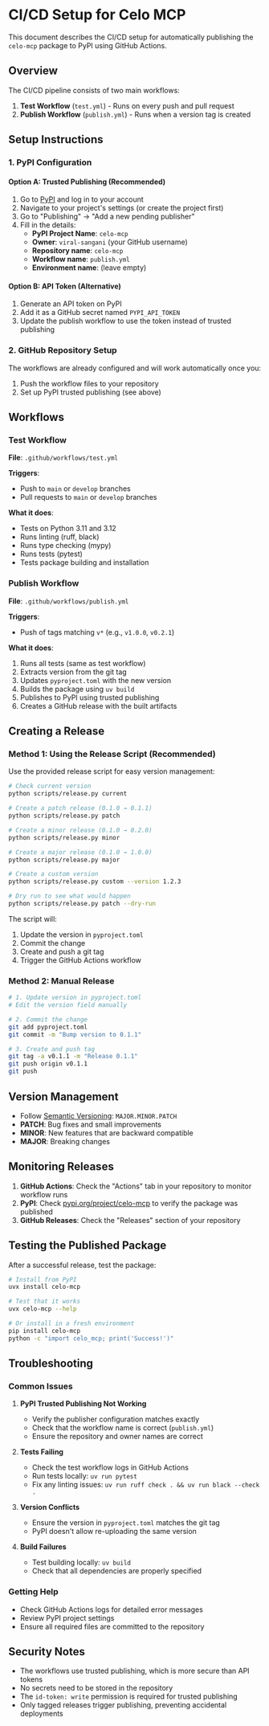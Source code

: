 # CI/CD Setup for Celo MCP

This document describes the CI/CD setup for automatically publishing the `celo-mcp` package to PyPI using GitHub Actions.

## Overview

The CI/CD pipeline consists of two main workflows:

1. **Test Workflow** (`test.yml`) - Runs on every push and pull request
2. **Publish Workflow** (`publish.yml`) - Runs when a version tag is created

## Setup Instructions

### 1. PyPI Configuration

#### Option A: Trusted Publishing (Recommended)

1. Go to [PyPI](https://pypi.org) and log in to your account
2. Navigate to your project's settings (or create the project first)
3. Go to "Publishing" → "Add a new pending publisher"
4. Fill in the details:
   - **PyPI Project Name**: `celo-mcp`
   - **Owner**: `viral-sangani` (your GitHub username)
   - **Repository name**: `celo-mcp`
   - **Workflow name**: `publish.yml`
   - **Environment name**: (leave empty)

#### Option B: API Token (Alternative)

1. Generate an API token on PyPI
2. Add it as a GitHub secret named `PYPI_API_TOKEN`
3. Update the publish workflow to use the token instead of trusted publishing

### 2. GitHub Repository Setup

The workflows are already configured and will work automatically once you:

1. Push the workflow files to your repository
2. Set up PyPI trusted publishing (see above)

## Workflows

### Test Workflow

**File**: `.github/workflows/test.yml`

**Triggers**:

- Push to `main` or `develop` branches
- Pull requests to `main` or `develop` branches

**What it does**:

- Tests on Python 3.11 and 3.12
- Runs linting (ruff, black)
- Runs type checking (mypy)
- Runs tests (pytest)
- Tests package building and installation

### Publish Workflow

**File**: `.github/workflows/publish.yml`

**Triggers**:

- Push of tags matching `v*` (e.g., `v1.0.0`, `v0.2.1`)

**What it does**:

1. Runs all tests (same as test workflow)
2. Extracts version from the git tag
3. Updates `pyproject.toml` with the new version
4. Builds the package using `uv build`
5. Publishes to PyPI using trusted publishing
6. Creates a GitHub release with the built artifacts

## Creating a Release

### Method 1: Using the Release Script (Recommended)

Use the provided release script for easy version management:

```bash
# Check current version
python scripts/release.py current

# Create a patch release (0.1.0 → 0.1.1)
python scripts/release.py patch

# Create a minor release (0.1.0 → 0.2.0)
python scripts/release.py minor

# Create a major release (0.1.0 → 1.0.0)
python scripts/release.py major

# Create a custom version
python scripts/release.py custom --version 1.2.3

# Dry run to see what would happen
python scripts/release.py patch --dry-run
```

The script will:

1. Update the version in `pyproject.toml`
2. Commit the change
3. Create and push a git tag
4. Trigger the GitHub Actions workflow

### Method 2: Manual Release

```bash
# 1. Update version in pyproject.toml
# Edit the version field manually

# 2. Commit the change
git add pyproject.toml
git commit -m "Bump version to 0.1.1"

# 3. Create and push tag
git tag -a v0.1.1 -m "Release 0.1.1"
git push origin v0.1.1
git push
```

## Version Management

- Follow [Semantic Versioning](https://semver.org/): `MAJOR.MINOR.PATCH`
- **PATCH**: Bug fixes and small improvements
- **MINOR**: New features that are backward compatible
- **MAJOR**: Breaking changes

## Monitoring Releases

1. **GitHub Actions**: Check the "Actions" tab in your repository to monitor workflow runs
2. **PyPI**: Check [pypi.org/project/celo-mcp](https://pypi.org/project/celo-mcp) to verify the package was published
3. **GitHub Releases**: Check the "Releases" section of your repository

## Testing the Published Package

After a successful release, test the package:

```bash
# Install from PyPI
uvx install celo-mcp

# Test that it works
uvx celo-mcp --help

# Or install in a fresh environment
pip install celo-mcp
python -c "import celo_mcp; print('Success!')"
```

## Troubleshooting

### Common Issues

1. **PyPI Trusted Publishing Not Working**

   - Verify the publisher configuration matches exactly
   - Check that the workflow name is correct (`publish.yml`)
   - Ensure the repository and owner names are correct

2. **Tests Failing**

   - Check the test workflow logs in GitHub Actions
   - Run tests locally: `uv run pytest`
   - Fix any linting issues: `uv run ruff check . && uv run black --check .`

3. **Version Conflicts**

   - Ensure the version in `pyproject.toml` matches the git tag
   - PyPI doesn't allow re-uploading the same version

4. **Build Failures**
   - Test building locally: `uv build`
   - Check that all dependencies are properly specified

### Getting Help

- Check GitHub Actions logs for detailed error messages
- Review PyPI project settings
- Ensure all required files are committed to the repository

## Security Notes

- The workflows use trusted publishing, which is more secure than API tokens
- No secrets need to be stored in the repository
- The `id-token: write` permission is required for trusted publishing
- Only tagged releases trigger publishing, preventing accidental deployments
